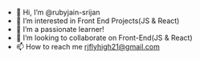 - 👋 Hi, I’m @rubyjain-srijan
- 👀 I’m interested in Front End Projects(JS & React)
- 🌱 I’m a passionate learner!
- 💞️ I’m looking to collaborate on Front-End(JS & React)
- 📫 How to reach me rjflyhigh21@gmail.com

<!---
rubyjain-srijan/rubyjain-srijan is a ✨ special ✨ repository because its `README.md` (this file) appears on your GitHub profile.
You can click the Preview link to take a look at your changes.
--->
